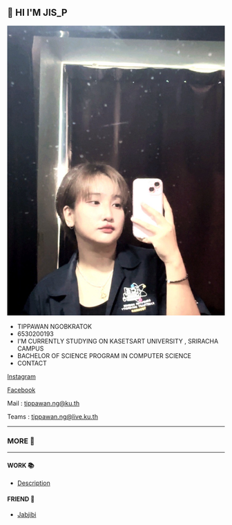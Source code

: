 ## 👋 HI I'M JIS_P
![Profile](profile/Img_profile.jpg)
* TIPPAWAN NGOBKRATOK
* 6530200193
* I'M CURRENTLY STUDYING ON KASETSART UNIVERSITY , SRIRACHA CAMPUS
* BACHELOR OF SCIENCE PROGRAM IN COMPUTER SCIENCE
* CONTACT


[Instagram](https://www.instagram.com/jis_p03)


[Facebook](https://www.facebook.com/tippawan.ngobkratok)


Mail : tippawan.ng@ku.th


Teams : tippawan.ng@live.ku.th

---

### MORE 🔎

---

#### WORK 📚
* [Description](description.md)

#### FRIEND 🤝
* [Jabjibi](https://Jabjibi.github.io)

